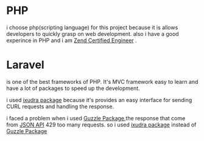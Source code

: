 # PHP
i choose php(scripting language) for this project because it is allows developers to quickly grasp on web development. 
also i have a good experince in PHP and i am [Zend Certified Engineer](http://www.zend.com/en/yellow-pages/ZEND026905) .

# Laravel
is one of the best frameworks of PHP. It's MVC framework easy to learn and have a lot of packages to speed up the development.

i used [ixudra package](https://github.com/ixudra/curl) because it's provides an easy interface for sending CURL requests and handling the response.

i faced a problem when i used [Guzzle Package](https://github.com/guzzle/guzzle),the response that come from [JSON API](https://offersvc.expedia.com/offers/v2/getOffers?scenario=deal-finder&page=foo&uid=foo&productType=Hotel)
429 too many requests. so i used [ixudra package](https://github.com/ixudra/curl) instead of [Guzzle Package](https://github.com/guzzle/guzzle)
